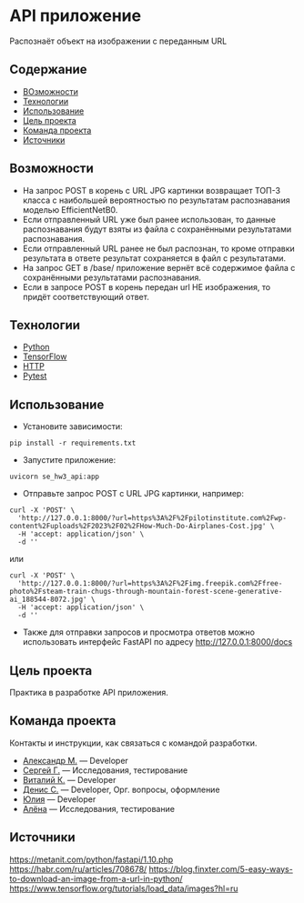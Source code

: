 # API приложение
Распознаёт объект на изображении с переданным URL

## Содержание
- [ВОзможности](#возможности)
- [Технологии](#технологии)
- [Использование](#использование)
- [Цель проекта](#цель-проекта)
- [Команда проекта](#команда-проекта)
- [Источники](#источники)

## Возможности
- На запрос POST в корень с URL JPG картинки возвращает ТОП-3 класса с наибольшей вероятностью по результатам распознавания моделью EfficientNetB0.
- Если отправленный URL уже был ранее использован, то данные распознавания будут взяты из файла с сохранёнными результатами распознавания.
- Если отправленный URL ранее не был распознан, то кроме отправки результата в ответе результат сохраняется в файл с результатами.
- На запрос GET в /base/ приложение вернёт всё содержимое файла с сохранёнными результатами распознавания.
- Если в запросе POST в корень передан url НЕ изображения, то придёт соответствующий ответ.

## Технологии
- [Python](https://www.python.org/)
- [TensorFlow](https://www.tensorflow.org/?hl=ru)
- [HTTP](https://developer.mozilla.org/ru/docs/Web/HTTP/Overview)
- [Pytest](https://docs.pytest.org/en/7.4.x/)

## Использование
- Установите зависимости:
```
pip install -r requirements.txt
```
- Запустите приложение:
```
uvicorn se_hw3_api:app
```
- Отправьте запрос POST с URL JPG картинки, например:
```
curl -X 'POST' \
  'http://127.0.0.1:8000/?url=https%3A%2F%2Fpilotinstitute.com%2Fwp-content%2Fuploads%2F2023%2F02%2FHow-Much-Do-Airplanes-Cost.jpg' \
  -H 'accept: application/json' \
  -d ''
```
или
```
curl -X 'POST' \
  'http://127.0.0.1:8000/?url=https%3A%2F%2Fimg.freepik.com%2Ffree-photo%2Fsteam-train-chugs-through-mountain-forest-scene-generative-ai_188544-8072.jpg' \
  -H 'accept: application/json' \
  -d ''
```
- Также для отправки запросов и просмотра ответов можно использовать интерфейс FastAPI по адресу http://127.0.0.1:8000/docs

## Цель проекта
Практика в разработке API приложения.

## Команда проекта
Контакты и инструкции, как связаться с командой разработки.

- [Александр М.](tg://abc) — Developer
- [Сергей Г.](tg://abc) — Исследования, тестирование
- [Виталий К.](tg://abc) — Developer
- [Денис С.](tg://abc) — Developer, Орг. вопросы, оформление
- [Юлия](tg://abc) — Developer
- [Алёна](tg://abc) — Исследования, тестирование

## Источники
https://metanit.com/python/fastapi/1.10.php
https://habr.com/ru/articles/708678/
https://blog.finxter.com/5-easy-ways-to-download-an-image-from-a-url-in-python/
https://www.tensorflow.org/tutorials/load_data/images?hl=ru
